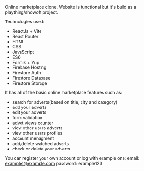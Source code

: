 Online marketplace clone.
Website is functional but it's build as a plaything/showoff project.

Technologies used:

-   ReactJs + Vite
-   React Router
-   HTML
-   CSS
-   JavaScript
-   ES6
-   Formik + Yup
-   Firebase Hosting
-   Firestore Auth
-   Firestore Database
-   Firestore Storage

It has all of the basic online marketplace features such as:

-   search for adverts(based on title, city and category)
-   add your adverts
-   edit your adverts
-   form validation
-   advet views counter
-   view other users adverts
-   view other users profiles
-   account menagment
-   add/delete watched adverts
-   check or delete your adverts

You can register your own account or log with example one:
email: example1@example.com
password: example123
